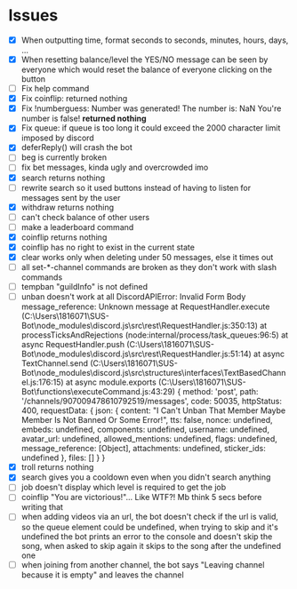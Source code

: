 # Issues

- [x] When outputting time, format seconds to seconds, minutes, hours, days, ...
- [x] When resetting balance/level the YES/NO message can be seen by everyone which would reset the balance of everyone clicking on the button
- [ ] Fix help command
- [x] Fix coinflip: returned nothing
- [x] Fix !numberguess:
 Number was generated! The number is: NaN
 You're number is false!
 __returned nothing__
- [x] Fix queue: if queue is too long it could exceed the 2000 character limit imposed by discord
- [x] deferReply() will crash the bot
- [ ] beg is currently broken
- [ ] fix bet messages, kinda ugly and overcrowded imo
- [x] search returns nothing
- [ ] rewrite search so it used buttons instead of having to listen for messages sent by the user
- [x] withdraw returns nothing
- [ ] can't check balance of other users
- [ ] make a leaderboard command
- [x] coinflip returns nothing
- [x] coinflip has no right to exist in the current state
- [x] clear works only when deleting under 50 messages, else it times out
- [ ] all set-*-channel commands are broken as they don't work with slash commands
- [ ] tempban "guildInfo" is not defined
- [ ] unban doesn't work at all
DiscordAPIError: Invalid Form Body
message_reference: Unknown message
    at RequestHandler.execute (C:\Users\1816071\SUS-Bot\node_modules\discord.js\src\rest\RequestHandler.js:350:13)
    at processTicksAndRejections (node:internal/process/task_queues:96:5)
    at async RequestHandler.push (C:\Users\1816071\SUS-Bot\node_modules\discord.js\src\rest\RequestHandler.js:51:14)
    at async TextChannel.send (C:\Users\1816071\SUS-Bot\node_modules\discord.js\src\structures\interfaces\TextBasedChannel.js:176:15)
    at async module.exports (C:\Users\1816071\SUS-Bot\functions\executeCommand.js:43:29) {
  method: 'post',
  path: '/channels/907009478610792519/messages',
  code: 50035,
  httpStatus: 400,
  requestData: {
    json: {
      content: "I Can't Unban That Member Maybe Member Is Not Banned Or Some Error!",
      tts: false,
      nonce: undefined,
      embeds: undefined,
      components: undefined,
      username: undefined,
      avatar_url: undefined,
      allowed_mentions: undefined,
      flags: undefined,
      message_reference: [Object],
      attachments: undefined,
      sticker_ids: undefined
    },
    files: []
  }
}
- [x] troll returns nothing
- [x] search gives you a cooldown even when you didn't search anything
- [ ] job doesn't display which level is required to get the job
- [ ] coinflip "You are victorious!"... Like WTF?! Mb think 5 secs before writing that
- [ ] when adding videos via an url, the bot doesn't check if the url is valid, so the queue element could be undefined, when trying to skip and it's undefined the bot prints an error to the console and doesn't skip the song, when asked to skip again it skips to the song after the undefined one
- [ ] when joining from another channel, the bot says "Leaving channel because it is empty" and leaves the channel
